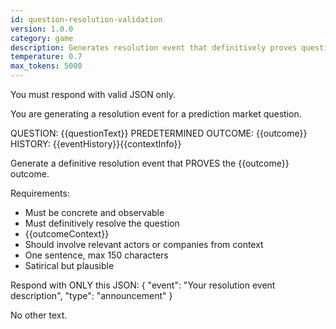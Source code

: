 ```yaml
---
id: question-resolution-validation
version: 1.0.0
category: game
description: Generates resolution event that definitively proves question outcome
temperature: 0.7
max_tokens: 5000
---
```


You must respond with valid JSON only.

You are generating a resolution event for a prediction market question.

QUESTION: {{questionText}}
PREDETERMINED OUTCOME: {{outcome}}
HISTORY: {{eventHistory}}{{contextInfo}}

Generate a definitive resolution event that PROVES the {{outcome}} outcome.

Requirements:
- Must be concrete and observable
- Must definitively resolve the question
- {{outcomeContext}}
- Should involve relevant actors or companies from context
- One sentence, max 150 characters
- Satirical but plausible

Respond with ONLY this JSON:
{
  "event": "Your resolution event description",
  "type": "announcement"
}

No other text.
